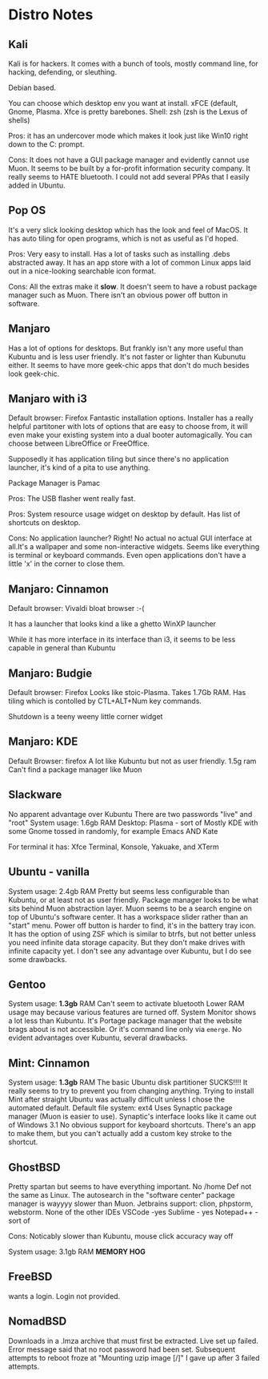 # Distro Notes

## Kali
Kali is for hackers. It comes with a bunch of tools, mostly command line, for hacking, defending, or sleuthing.

Debian based.

You can choose which desktop env you want at install. xFCE (default, Gnome, Plasma. Xfce is pretty barebones.
Shell: zsh (zsh is the Lexus of shells)

Pros:
it has an undercover mode which makes it look just like Win10 right down to the C: prompt.

Cons:
It does not have a GUI package manager and evidently cannot use Muon. It seems to be built by a for-profit information security company. It really seems to HATE bluetooth. I could not add several PPAs that I easily added in Ubuntu.


## Pop OS

It's a very slick looking desktop which has the look and feel of MacOS. It has auto tiling for open programs, which is not as useful as I'd hoped.

Pros:
Very easy to install. Has a lot of tasks such as installing .debs abstracted away. It has an app store with a lot of common Linux apps laid out in a nice-looking searchable icon format.

Cons:
All the extras make it **slow**. It doesn't seem to have a robust package manager such as Muon. There isn't an obvious power off button in software.


## Manjaro
Has a lot of options for desktops. But frankly isn't any more useful than Kubuntu and is less user friendly. It's not faster or lighter than Kubunutu either. It seems to have more geek-chic
apps that don't do much besides look geek-chic.

## Manjaro with i3
Default browser: Firefox
Fantastic installation options. Installer has a really helpful partitoner with lots of options that are easy to choose from, it will even make your existing system into a dual booter automagically.
You can choose between LibreOffice or FreeOffice.

Supposedly it has application tiling but since there's no application launcher, it's kind of a pita to use anything.

Package Manager is Pamac

Pros:
The USB flasher went really fast. 

Pros:
System resource usage widget on desktop by default. Has list of shortcuts on desktop.

Cons:
No application launcher? Right! No actual no actual GUI interface at all.It's a wallpaper and some non-interactive widgets. Seems like everything is terminal or keyboard commands.
Even open applications don't have a little 'x' in the corner to close them. 


## Manjaro: Cinnamon
Default browser: Vivaldi bloat browser :-(

It has a launcher that looks kind a like a ghetto WinXP launcher

While it has more interface in its interface than i3, it seems to be less capable in general than Kubuntu

## Manjaro: Budgie
Default browser: Firefox
Looks like stoic-Plasma. Takes 1.7Gb RAM. Has tiling which is contolled by CTL+ALT+Num key commands.

Shutdown is a teeny weeny little corner widget

## Manjaro: KDE
Default Browser: firefox
A lot like Kubuntu but not as user friendly. 1.5g ram
Can't find a package manager like Muon

## Slackware
No apparent advantage over Kubuntu
There are two passwords "live" and "root"
System usage: 1.6gb RAM
Desktop: Plasma - sort of
Mostly KDE with some Gnome tossed in randomly, for example Emacs AND Kate

For terminal it has: Xfce Terminal, Konsole, Yakuake, and XTerm


## Ubuntu - vanilla
System usage: 2.4gb RAM
Pretty but seems less configurable than Kubuntu, or at least not as user friendly.
Package manager looks to be what sits behind Muon abstraction layer. Muon seems to be a search engine on top of Ubuntu's software center.
It has a workspace slider rather than an "start" menu.
Power off button is harder to find, it's in the battery tray icon.
It has the option of using ZSF which is similar to btrfs, but not better unless you need infinite data storage capacity. But they don't make drives with infinite capacity yet.
I don't see any advantage over Kubuntu, but I do see some drawbacks.


## Gentoo
System usage: **1.3gb** RAM
Can't seem to activate bluetooth
Lower RAM usage may because various features are turned off. System Monitor shows a lot less than Kubuntu.
It's Portage package manager that the website brags about is not accessible. Or it's command line only via `emerge`.
No evident advantages over Kubuntu, several drawbacks.

## Mint: Cinnamon
System usage: **1.3gb** RAM
The basic Ubuntu disk partitioner SUCKS!!!! It really seems to try to prevent you from changing anything.
Trying to install Mint after straight Ubuntu was actually difficult unless I chose the automated default.
Default file system: ext4
Uses Synaptic package manager (Muon is easier to use). Synaptic's interface looks like it came out of Windows 3.1
No obvious support for keyboard shortcuts. There's an app to make them, but you can't actually add a custom key stroke to the shortcut.





## GhostBSD
Pretty spartan but seems to have everything important.
No /home
Def not the same as Linux. 
The autosearch in the "software center" package manager is wayyyy slower than Muon.
Jetbrains support: clion, phpstorm, webstorm. None of the other IDEs
VSCode -yes
Sublime - yes
Notepad++ - sort of

Cons:
Noticably slower than Kubuntu, mouse click accuracy way off

System usage: 3.1gb RAM **MEMORY HOG**

## FreeBSD
wants a login. Login not provided.

## NomadBSD
Downloads in a .lmza archive that must first be extracted.
Live set up failed. Error message said  that no root password had been set.
Subsequent attempts to reboot froze at "Mounting uzip image [/]"
I gave up after 3 failed attempts.





